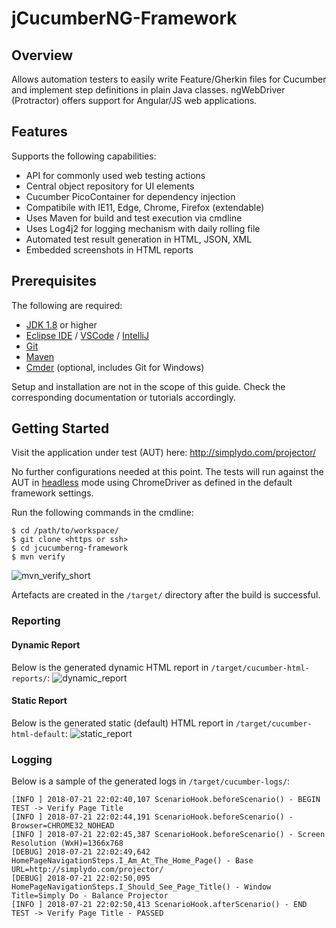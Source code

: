 # jCucumberNG-Framework

## Overview
Allows automation testers to easily write Feature/Gherkin files for Cucumber and implement step definitions in plain Java classes. ngWebDriver (Protractor) offers support for Angular/JS web applications.

## Features
Supports the following capabilities:
- API for commonly used web testing actions
- Central object repository for UI elements
- Cucumber PicoContainer for dependency injection
- Compatibile with IE11, Edge, Chrome, Firefox (extendable)
- Uses Maven for build and test execution via cmdline
- Uses Log4j2 for logging mechanism with daily rolling file
- Automated test result generation in HTML, JSON, XML
- Embedded screenshots in HTML reports

## Prerequisites
The following are required:
- [JDK 1.8](http://www.oracle.com/technetwork/java/javase/downloads/jdk8-downloads-2133151.html) or higher
- [Eclipse IDE](http://www.eclipse.org/downloads/eclipse-packages/) / [VSCode](https://code.visualstudio.com/download) / [IntelliJ](https://www.jetbrains.com/idea/download/#section=windows)
- [Git](https://git-scm.com/downloads)
- [Maven](https://maven.apache.org/download.cgi)
- [Cmder](http://cmder.net/) (optional, includes Git for Windows)

Setup and installation are not in the scope of this guide. Check the corresponding documentation or tutorials accordingly.

## Getting Started
Visit the application under test (AUT) here: http://simplydo.com/projector/

No further configurations needed at this point. The tests will run against the AUT in [headless](https://en.wikipedia.org/wiki/Headless_browser) mode using ChromeDriver as defined in the default framework settings.

Run the following commands in the cmdline:
~~~
$ cd /path/to/workspace/
$ git clone <https or ssh>
$ cd jcucumberng-framework
$ mvn verify
~~~

![mvn_verify_short](https://user-images.githubusercontent.com/28589393/43070203-ca03fcde-8ea1-11e8-8cf0-3cad6a50620f.gif)

Artefacts are created in the `/target/` directory after the build is successful.

### Reporting
#### Dynamic Report
Below is the generated dynamic HTML report in `/target/cucumber-html-reports/`:
![dynamic_report](https://user-images.githubusercontent.com/28589393/43045835-81c09f18-8df2-11e8-8b84-e2f6a2ef63f6.gif)

#### Static Report
Below is the generated static (default) HTML report in `/target/cucumber-html-default`:
![static_report](https://user-images.githubusercontent.com/28589393/43070855-7b1c9818-8ea3-11e8-9e99-f02105898723.gif)

### Logging
Below is a sample of the generated logs in `/target/cucumber-logs/`:
~~~
[INFO ] 2018-07-21 22:02:40,107 ScenarioHook.beforeScenario() - BEGIN TEST -> Verify Page Title
[INFO ] 2018-07-21 22:02:44,191 ScenarioHook.beforeScenario() - Browser=CHROME32_NOHEAD
[INFO ] 2018-07-21 22:02:45,387 ScenarioHook.beforeScenario() - Screen Resolution (WxH)=1366x768
[DEBUG] 2018-07-21 22:02:49,642 HomePageNavigationSteps.I_Am_At_The_Home_Page() - Base URL=http://simplydo.com/projector/
[DEBUG] 2018-07-21 22:02:50,095 HomePageNavigationSteps.I_Should_See_Page_Title() - Window Title=Simply Do - Balance Projector
[INFO ] 2018-07-21 22:02:50,413 ScenarioHook.afterScenario() - END TEST -> Verify Page Title - PASSED
~~~